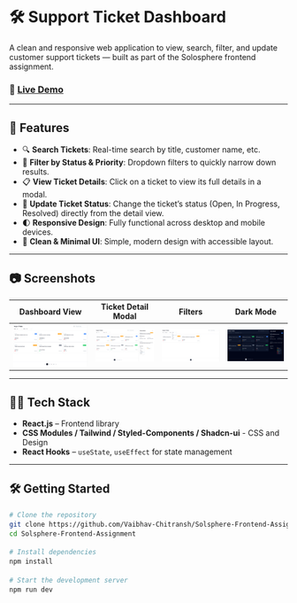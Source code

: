 # 🛠️ Support Ticket Dashboard

A clean and responsive web application to view, search, filter, and update customer support tickets — built as part of the Solosphere frontend assignment.

### 🚀 [Live Demo](https://support-ticket-gamma.vercel.app/)

---

## 📌 Features

- 🔍 **Search Tickets**: Real-time search by title, customer name, etc.
- 🎯 **Filter by Status & Priority**: Dropdown filters to quickly narrow down results.
- 📋 **View Ticket Details**: Click on a ticket to view its full details in a modal.
- 🔄 **Update Ticket Status**: Change the ticket’s status (Open, In Progress, Resolved) directly from the detail view.
- 🌓 **Responsive Design**: Fully functional across desktop and mobile devices.
- 🎨 **Clean & Minimal UI**: Simple, modern design with accessible layout.

---

## 📷 Screenshots

| Dashboard View | Ticket Detail Modal | Filters | Dark Mode |
|----------------|---------------------|---------|-----------|
| ![Dashboard](./public/Dashboard.png) | ![Modal](./public/TicketDetails.png) | ![Filters](./public/Filters.png) | ![Dark Mode](./public/DarkMode.png) |

---

## 🧑‍💻 Tech Stack

- **React.js** – Frontend library
- **CSS Modules / Tailwind / Styled-Components / Shadcn-ui** - CSS and Design
- **React Hooks** – `useState`, `useEffect` for state management

---

## 🛠️ Getting Started

```bash
# Clone the repository
git clone https://github.com/Vaibhav-Chitransh/Solsphere-Frontend-Assignment.git
cd Solsphere-Frontend-Assignment

# Install dependencies
npm install

# Start the development server
npm run dev  
